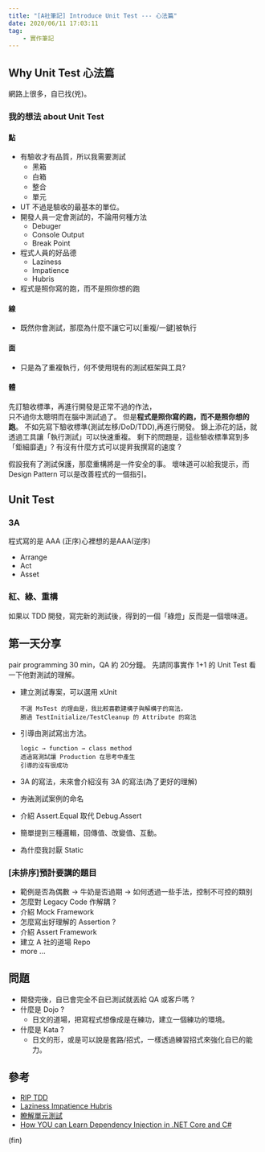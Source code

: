 ```yaml
---
title: "[A社筆記] Introduce Unit Test --- 心法篇"
date: 2020/06/11 17:03:11
tag:
    - 實作筆記
---
```



## Why Unit Test 心法篇

網路上很多，自已找(兇)。

### 我的想法 about Unit Test

#### 點

- 有驗收才有品質，所以我需要測試
  - 黑箱
  - 白箱
  - 整合
  - 單元
- UT 不過是驗收的最基本的單位。
- 開發人員一定會測試的，不論用何種方法
  - Debuger
  - Console Output
  - Break Point
- 程式人員的好品德
  - Laziness
  - Impatience
  - Hubris
- 程式是照你寫的跑，而不是照你想的跑

#### 線

- 既然你會測試，那麼為什麼不讓它可以[重複/一鍵]被執行

#### 面

- 只是為了重複執行，何不使用現有的測試框架與工具?

#### 體

先訂驗收標準，再進行開發是正常不過的作法，  
只不過你太聰明而在腦中測試過了。
但是**程式是照你寫的跑，而不是照你想的跑**。
不如先寫下驗收標準(測試左移/DoD/TDD),再進行開發。
錦上添花的話，就透過工具讓「執行測試」可以快速重複。
剩下的問題是，這些驗收標準寫到多「鉅細靡遺」?
有沒有什麼方式可以提昇我撰寫的速度 ?

假設我有了測試保護，那麼重構將是一件安全的事。
壞味道可以給我提示，而 Design Pattern 可以是改善程式的一個指引。

## Unit Test

### 3A

程式寫的是 AAA (正序)心裡想的是AAA(逆序)

- Arrange
- Act
- Asset

### 紅、綠、重構

如果以 TDD 開發，寫完新的測試後，得到的一個「綠燈」反而是一個壞味道。

## 第一天分享

pair programming 30 min，QA 約 20分鐘。
先請同事實作 1+1 的 Unit Test 看一下他對測試的理解。

- 建立測試專案，可以選用 xUnit

    ```text
    不選 MsTest 的理由是，我比較喜歡建構子與解構子的寫法，  
    勝過 TestInitialize/TestCleanup 的 Attribute 的寫法
    ```

- 引導由測試寫出方法。

    ```text
    logic → function → class method  
    透過寫測試讓 Production 在思考中產生
    引導的沒有很成功
    ```

- 3A 的寫法，未來會介紹沒有 3A 的寫法(為了更好的理解)
- ~~方法~~測試案例的命名
- 介紹 Assert.Equal 取代 Debug.Assert
- 簡單提到三種邏輯，回傳值、改變值、互動。
- 為什麼我討厭 Static

### [未排序]預計要講的題目

- 範例是否為偶數 → 牛奶是否過期 → 如何透過一些手法，控制不可控的類別
- 怎麼對 Legacy Code 作解耦 ?
- 介紹 Mock Framework
- 怎麼寫出好理解的 Assertion ?
- 介紹 Assert Framework
- 建立 A 社的道場 Repo
- more ...

## 問題

- 開發~~完~~後，自已會完全不自已測試就丟給 QA 或客戶嗎 ?
- 什麼是 Dojo ?
  - 日文的道場，把寫程式想像成是在練功，建立一個練功的環境。  
- 什麼是 Kata ?
  - 日文的形，或是可以說是套路/招式，一樣透過練習招式來強化自已的能力。

## 參考

- [RIP TDD](https://www.facebook.com/notes/kent-beck/rip-tdd/750840194948847/)
- [Laziness Impatience Hubris](https://wiki.c2.com/?LazinessImpatienceHubris)
- [瞭解單元測試](http://otischou.tw/2019/08/02/unit-test.html)
- [How YOU can Learn Dependency Injection in .NET Core and C#](https://softchris.github.io/pages/dotnet-di.html)

(fin)
